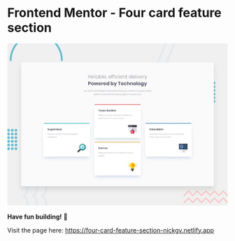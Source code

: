 # Frontend Mentor - Four card feature section

![Design preview for the Four card feature section coding challenge](./design/desktop-preview.jpg)

**Have fun building!** 🚀

Visit the page here: https://four-card-feature-section-nickgv.netlify.app